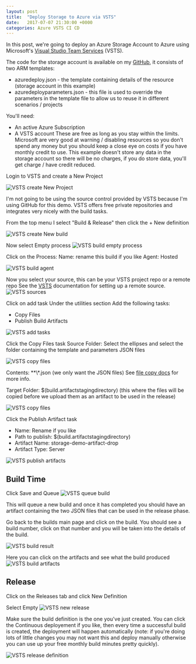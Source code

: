 ```yaml
---
layout: post
title:  "Deploy Storage to Azure via VSTS"
date:   2017-07-07 21:30:00 +0000
categories: Azure VSTS CI CD
---
```


In this post, we're going to deploy an Azure Storage Account to Azure using Microsoft's [Visual Studio Team Services][vsts] (VSTS).

The code for the storage account is available on my [GitHub][Github], it consists of two ARM templates:
- azuredeploy.json - the template containing details of the resource (storage account in this example)
- azuredeployparameters.json - this file is used to override the parameters in the template file to allow us to reuse it in different scenarios / projects

You'll need:
- An active Azure Subscription
- A VSTS account
These are free as long as you stay within the limits. Microsoft are very good at warning / disabling resources so you don't spend any money but you should keep a close eye on costs if you have monthly credit to use.
This example doesn't store any data in the storage account so there will be no charges, if you do store data, you'll get charge / have credit reduced.

Login to VSTS and create a New Project

![VSTS create New Project](/images/azure-storage-vsts/vsts-new-project.png)

I'm not going to be using the source control provided by VSTS because I'm using GitHub for this demo. VSTS offers free private repositories and integrates very nicely with the build tasks.


From the top menu I select "Build & Release" then click the + New definition

![VSTS create New build](/images/azure-storage-vsts/vsts-new-build.png)

Now select Empty process
![VSTS build empty process](/images/azure-storage-vsts/vsts-build-empty-process.png)

Click on the Process:
Name: rename this build if you like
Agent: Hosted

![VSTS build agent](/images/azure-storage-vsts/vsts-build-agent.png)

Now you select your source, this can be your VSTS project repo or a remote repo
See the [VSTS][vsts-repo] documentation for setting up a remote source. 
![VSTS sources](/images/azure-storage-vsts/vsts-sources.png)

Click on add task 
Under the utilities section Add the following tasks:
- Copy Files
- Publish Build Artifacts

![VSTS add tasks](/images/azure-storage-vsts/vsts-build-add-task.png)

Click the Copy Files task
Source Folder: Select the ellipses and select the folder containing the template and parameters JSON files

![VSTS copy files](/images/azure-storage-vsts/vsts-file-copy.png)

Contents: **\\*.json (we only want the JSON files) See [file copy docs][vsts-file-copy] for more info.

Target Folder:  $(build.artifactstagingdirectory) (this where the files will be copied before we upload them as an artifact to be used in the release)

![VSTS copy files](/images/azure-storage-vsts/vsts-file-copy-1.png)

Click the Publish Artifact task
- Name: Rename if you like
- Path to publish:  $(build.artifactstagingdirectory)
- Artifact Name: storage-demo-artifact-drop
- Artifact Type: Server

![VSTS publish artifacts](/images/azure-storage-vsts/vsts-publish-artifact.png)

## Build Time
Click Save and Queue
![VSTS queue build](/images/azure-storage-vsts/vsts-queue-build.png)

This will queue a new build and once it has completed you should have an artifact containing the two JSON files that can be used in the release phase.

Go back to the builds main page and click on the build. You should see a build number, click on that number and you will be taken into the details of the build.

![VSTS build result](/images/azure-storage-vsts/vsts-build-result.png)

Here you can click on the artifacts and see what the build produced
![VSTS build artifacts](/images/azure-storage-vsts/vsts-build-artifacts.png)

## Release
Click on the Releases tab and click New Definition

Select Empty
![VSTS new release](/images/azure-storage-vsts/vsts-new-release.png)

Make sure the build definition is the one you've just created.
You can click the Continuous deployement if you like, then every time a successful build is created, the deployment will happen automatically (note: if you're doing lots of little changes you may not want this and deploy manually otherwise you can use up your free monthly build minutes pretty quickly).

![VSTS release definition](/images/azure-storage-vsts/vsts-release-definition.png)








[vsts]: https://https://www.visualstudio.com/team-services/
[GitHub]: https://github.com/MatthewJDavis/Azure/tree/master/Azure-Storage/Storage-Account-Deployment-Demo
[vsts-repo]:https://www.visualstudio.com/en-us/docs/build/define/repository
[vsts-file-copy]:https://www.visualstudio.com/en-gb/docs/build/steps/utility/copy-files
